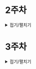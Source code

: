 # 2주차

<details>
<summary>접기/펼치기</summary>

#### 2023/9/4(월)

# 📌what i did
- 프로젝트 생성, 세팅 및 폴더 구조 만들기
- 피그마 만들기

# 📌issue & solution
## 📖 폴더 구조 수정
### 💢 issue
ATOMIC 패턴과  Component - custom hooks 패턴 합치면서 hooks 폴더에 atoms, molecules, organisms, page 로직 hook을 모으려고 했는데 이러면 너무 파일이 많아 질 수 있었다.
### 👀 solution
로직을 구분하는 hook이 사실상 재사용 되지는 않고 단지 view, logic을 구분하는데 의의가 있다고 생각해서 각 atoms, molecules, organisms, page 폴더에 컴포넌트 view 부분과 logic 파일을 같이 두기로 하였다.

# 📌to do
- 피그마 계속

#### 2023/9/5(화)

# 📌what i did
- 기본 ATOMIC 구조 예시 생성
- 피그마 만들기

# 📌issue & solution
## 📖 공통 Input.tsx 만들기 
### 💢 issue
원래는 공통 Input.tsx을 만들고 props로 password인지, 일반 default값으로 text인지 선택하여 다른 곳에서 공통으로 쓰려고 했는데, 삼항 연산자 또는 if문으로 분기를 해줘야해서 나눌지 공통으로 1개의 파일에 쓸지 고민했다.
### 👀 solution
결론은 나누기로 했다, input type이 text or password 말고도 email, 또는 search bar 인경우도 있으므로 나누는게 맞다고 생각했다.

# 📌to do
- 피그마 계속


#### 2023/9/6(수)

# 📌what i did
- 공통 컴포넌트 만들기
- 전역 CSS 변수 설정
- 홈 화면 만들기

# 📌what i learned
## 📖 CSS 통일하기
공통때는 이미지로 css를 대체한게 많아서 전역 CSS나 테마를 깊게 고민하지 않았는데, 이제 CSS가 중요해지면서 폰트나 color 변수등을 토의하면서 여러가지 정하였다.
화면에따라 사용할 폰트나 색상이 생각보다 더 다양해서 고민하고 정하는데 오래 걸렸다.

# 📌to do
- 홈 화면 구현


#### 2023/9/7(목)

# 📌what i did
- 홈화면 만들기

# 📌what i learned
## 📖 ATOMIC 패턴 회의감
ATOMIC 패턴의 의미는 재사용성에 있다고 하는데, 피그마를 다 그리고 본격적으로 개발을 시작하다보니 재사용성이 가능한 동일한 CSS의 컴포넌트들이 매우 적은 것을 느꼈다.
그러다보니 작게 나누어서 재사용성을 추구하기 보다는 한 컴포넌트가 너무 비대해지지 않도록 어느정도 컴포넌트를 나누는 기준을 세웠다는 것에 의의를 두어야 겠다고 생각했다.

리액트에서 많이 들어본 패턴이지만 아마 프로젝트 크기가 매우 큰 경우에만 의미가 있는 것 같다, 우리 프로젝트에서는 재사용성 보다 컴포넌트를 나누는 기준을 세웠다는 것에 의의를 두자.

# 📌to do
- 코드 리뷰
- 홈화면 마무리
- 모의 투자 부분 API 명세서 작성


#### 2023/9/8(금)

# 📌what i did
- 피그마 피드백 및 수정

# 📌what i learned
## 📖 UI/UX 고민
주식 및 투자라는 그래프와 숫자가 매우 많은 화면을 그리다보니 레이아웃에대한 고민을 굉장히 많이 하게 된다. 
게다가 초심자를 타겟팅으로 하여서 우리 프로젝트에 사실상 UI가 메인이고 가장 중요한 요소인 것 같다.

원래 나는 그래프나 차트 등을 실제 널린 주식 사이트처럼 보여주고 튜토리얼 및 도움말로 최대한 초심자에게 설명해준다는 느낌으로 했는데, 팀장님의 피드백, 의견은 차트나 그래프를 강조하기보다 해석, 정리한 요약 정보들을 시각적으로 간단하게 보여주자고 하였다.

팀장님 피드백을 받아드려서 전체적인 분위기 자체를 초심자가 보기 어려운 차트, 그래프 등에서 그냥 해석한 요약본 정보들을 보여주는 느낌으로 주말동안 수정해야겠다.

공통때는 피그마를 많이 안해서 몰랐고, 생각해보면 지금 프로젝트처럼 보여줄 정보가 많지 않았다, 게다가 대부분을 그냥 이미지로 써버려서 css할 부분도 적었는데 이번 프로젝트에는 확실히 UI/UX, 디자인, css를 많이 다루게 될 것 같다.

# 📌to do
- 피그마 수정

</details>

# 3주차

<details>
<summary>접기/펼치기</summary>

#### 2023/9/11(월)

# 📌what i did
- 피그마 피드백 및 수정
- 모의 투자 화면 atoms 컴포넌트 만들기

# 📌to do
- 피그마 수정
- 모의 투자 화면 컴포넌트 개발 계속

#### 2023/9/12(화)

# 📌what i did
- 모의 투자 화면 atoms 컴포넌트 만들기
- 모달 라이브러리 선택 및 디폴트 디자인 구현

# 📌to do
- 피그마 수정, 기능 명세서 작성

#### 2023/9/13(수)

# 📌what i did
- 기능 명세서 및 피그마 최종 완성
- modal 로직 및 컴포넌트 구조 구상

# 📌to do
- 모의 투자 화면 컴포넌트 개발 계속

#### 2023/9/14(목)

# 📌what i did
- 모의 투자 그룹 생성 모달 UI 및 로직

# 📌issue & solution
## 📖 그룹 생성 진행도 UI
### 💢 issue
나는 모의 투자 그룹 생성을 모달로 진행하고 모달이 띄워져있는 채로 다음단계 버튼을 누르면서 모달 내부 내용만 바뀌도록 했다.
여기서 현재 그룹 생성의 진행도(단계)를 표현하기 위해서 border만 있고 가운데가 빈 동그라미에 동그라미 border가 진행도만큼 원을 따라 차오르면서 진행도를 표현했다.
근데 진행도가 자연스럽게 차오르도록 애니메이션을 주려면 진행도 UI는 언마운트 없이 상태만 바뀌어야하고 모달 내부 내용들은 언마운트되고 새로운 내용으로 마운트되어야 했다.
### 👀 solution
진행도 UI 파일을 따로 구분하여 만들고 모달 내용 하위 컴포넌트가 아니라 모달 내용 + 진행도 구조로 하여서 진행도는 언마운트 없이 항상 보여지면서 상태만 변화, 모달 내용은 언마운트/마운트 되도록 했다.

# 📌what i learned
## 📖 useState대신 useReducer
```typescript
export type Period = "linkingMode" | 7 | 14 | 30;
export type SeedMoney = "accelerateMode" | 10000000 | 50000000 | 100000000 | 500000000 | 1000000000;

export interface GroupSetting {
  period: Period;
  seedMoney: SeedMoney;
}
```

```typescript
  const reducer = (
    groupSetting: GroupSetting,
    action: { type: string; payload?: Period | SeedMoney }
  ): GroupSetting => {
    switch (action.type) {
      case "PERIOD":
        return { ...groupSetting, period: action.payload as Period };
      case "SEED_MONEY":
        return { ...groupSetting, seedMoney: action.payload as SeedMoney };
      case "RESET":
        return initGroupSetting;
      default:
        throw new Error("Unhandled group setting action");
    }
  };

```
위처럼 useReucer를 사용해서 객체 형태의 상태를 다루었다. 
실제 사용시에는 이렇게만 하면 된다.
```typescript
dispatch({ type: "PERIOD", payload });
```

만약 useState로 해당 객체 형태의 상태를 다룬다면
```typescript
setGroupSetting((prevGroupSetting) => ({ ...prevGroupSetting, period: payload }))
```

지금으로는 간단한 객체 형태에 setState를 하는 형태도 단순해서 별 차이가 없지만 setState 할때, 단순히 1개의 속성값만 바꾸는게 아니고 복잡하게 바꾸어야 할때 추상화하기 좋은 것 같다.
또한 복잡하게 바꾸어야하는 로직이 자주 사용된다면 재사용성에도 좋을 것 이다.
내 예시에서는 둘다 해당되지 않아서 useState나 useReducer나 상관없을 듯

# 📌to do
- 그룹 생성 모달 로직 계속


#### 2023/9/15(금)

# 📌what i did
- 모의 투자 그룹 생성 모달 UI 및 로직

# 📌issue & solution
## 📖 그룹 생성 진행도 UI - 2
### 💢 issue
css만으로 원의 border만 원을 따라서 25%씩 늘어나도록(자연스러운 애니메이션 추가)하는게 좀 어려웠다.
spinner 예시만 많고 진행도 애니메이션을 방법을 못찾아서 border-top만 주고 rotate로 돌리고 하면 처음 25%는 만들 수 있었는데 그 border가 자연스럽게 늘어나면서 마지막에 상하좌우 border가 모두 덮게하는 css가 불가능했다.
### 👀 solution
border-top만 준 태그를 4개 겹치도록 두고 2단계가 되면 3개를 rotate, 3단계가 되면 2개를 rotate, 마지막 단계에서는 1개를 rotate해서 실제 border가 늘어나는건 아니고 움직이기만 하면서 늘어나는 느낌이 나도록 만들었다.
이 방법 생각해내는데 좀 오래 걸렸다.

# 📌what i learned
## 📖 react query 에러 핸들링
내가 원래 하는 에러 핸들링은 `try, catch`에서 cath에서 해결하는 것이었는데, useQuey를 쓰면서 에러핸들링을 하도록 도와주는 방법이 있길래 한번 사용해보았다.
```typescript
const { data } = useQuery('recentFeeds', getRecentFeeds, {
  onError: (error) => {
    console.log(error);
  },
});
```
이 onError안에 에러 코드에따른 에러 핸들링을 하면 된다.
이렇게하면 에러 핸들링하는 로직또한 분리가 가능해서 더 좋다고 판단하여 `try, catch`가 아닌 이방법을 쓰려한다.
에러 바운더리 라는 것도 있는데 아직 이해가 부족해서 더 살펴봐야겠다.

# 📌to do
- 그룹 생성 모달 로직 계속



</details>

